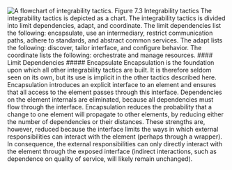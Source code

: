 ![A flowchart of integrability tactics.](graphics/07fig03.jpg) Figure 7.3 Integrability tactics The integrability tactics is depicted as a chart. The integrability tactics is divided into limit dependencies, adapt, and coordinate. The limit dependencies list the following: encapsulate, use an intermediary, restrict communication paths, adhere to standards, and abstract common services. The adapt lists the following: discover, tailor interface, and configure behavior. The coordinate lists the following: orchestrate and manage resources. #### Limit Dependencies ##### Encapsulate Encapsulation is the foundation upon which all other integrability tactics are built. It is therefore seldom seen on its own, but its use is implicit in the other tactics described here. Encapsulation introduces an explicit interface to an element and ensures that all access to the element passes through this interface. Dependencies on the element internals are eliminated, because all dependencies must flow through the interface. Encapsulation reduces the probability that a change to one element will propagate to other elements, by reducing either the number of dependencies or their distances. These strengths are, however, reduced because the interface limits the ways in which external responsibilities can interact with the element (perhaps through a wrapper). In consequence, the external responsibilities can only directly interact with the element through the exposed interface (indirect interactions, such as dependence on quality of service, will likely remain unchanged).